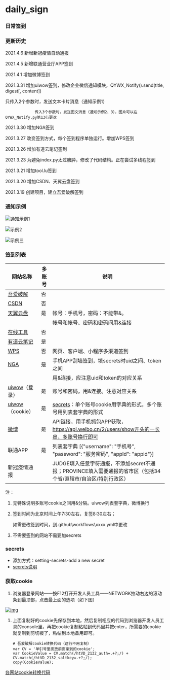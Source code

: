 # daily_sign

### 日常签到

### **更新历史**

2021.4.6 新增新冠疫情自动通报

2021.4.5 新增联通营业厅APP签到

2021.4.1 增加微博签到

2021.3.31 增加uiwow签到，修改企业微信通知模块，QYWX_Notify().send(title, digest[, content])

 只传入2个参数时，发送文本卡片消息（通知示例1）

```
			 传入3个参数时，发送图文消息（通知示例2、3），图片可以在QYWX_Notify.py第13行更改
```

2021.3.30 增加NGA签到

2021.3.27 改变签到方式，每个签到程序单独运行。增加WPS签到

2021.3.26 增加有道云笔记签到

2021.3.23 为避免index.py太过臃肿，修改了代码结构。正在尝试多线程签到

2021.3.21 增加tool.lu签到

2021.3.20 增加CSDN、天翼云盘签到

2021.3.19 创建项目，建立吾爱破解签到

### **通知示例**

[![通知示例1](https://camo.githubusercontent.com/1e285b19b60425c48fee3757d0d2b5d38c5eef1f9497102aecc3686de8327155/68747470733a2f2f696d616765732e67697465652e636f6d2f75706c6f6164732f696d616765732f323032312f303331392f3232343130355f63646431303566645f373934333931362e706e67)](https://camo.githubusercontent.com/1e285b19b60425c48fee3757d0d2b5d38c5eef1f9497102aecc3686de8327155/68747470733a2f2f696d616765732e67697465652e636f6d2f75706c6f6164732f696d616765732f323032312f303331392f3232343130355f63646431303566645f373934333931362e706e67)

![示例2](https://gitee.com/kxs2018/imgbed/raw/master/pic/1.jpg)

![示例三](https://gitee.com/kxs2018/imgbed/raw/master/pic/2.png)

### **签到列表**

| 网站名称                                     | 多账号 | 说明                                                         |
| -------------------------------------------- | ------ | ------------------------------------------------------------ |
| [吾爱破解](https://www.52pojie.cn/forum.php) | 否     |                                                              |
| [CSDN](https://blog.csdn.net/)               | 否     |                                                              |
| [天翼云盘](https://cloud.189.cn/)            | 是     | 帐号：手机号，密码：不能带&。                                |
|                                              |        | 帐号和帐号、密码和密码间用&连接                              |
| [在线工具](https://tool.lu/)                 | 否     |                                                              |
| [有道云笔记](https://note.youdao.com/web)    | 是     |                                                              |
| [WPS](https://vip.wps.cn/taskcenter/)        | 否     | 网页、客户端、小程序多渠道签到                               |
| [NGA](https://bbs.nga.cn/)                   | 是     | 手机APP刮墙签到，填secrets时uid之间、token之间               |
|                                              |        | 用&连接，应注意uid和token的对应关系                          |
| [uiwow](https://www.uiwow.com/)（登录）      | 是     | 账号和密码，用&连接。注意对应关系                            |
| [uiwow](https://www.uiwow.com/)（cookie）    | 是     | [secrets](https://github.com/lqkxs3608/daily_signin/blob/main/secrets.md)：单个账号cookie用字典的形式，多个账号用列表套字典的形式 |
| [微博](https://weibo.com/)                   | 是     | API链接，用手机抓包APP获取，https://api.weibo.cn/2/users/show开头的一长串，多账号换行即可 |
| 联通APP                                      | 是     | 列表套字典 [{"username": "手机号", "password": "服务密码", "appId": "appid"}] |
| 新冠疫情通报                                 |        | JUDGE填入任意字符通报，不添加secret不通报；PROVINCE填入需要通报的省市区（包括34个省/直辖市/自治区/特别行政区） |

注：

1. 无特殊说明多账号cookie之间用&分隔。uiwow列表套字典，微博换行

2. 签到时间为北京时间上午7:30左右，复签8:30左右；

   如需更改签到时间，到.github\workflows\xxxx.yml中更改

3. 不需要签到的网站不需要加secrets

### secrets

- 添加方式：setting-secrets-add a new secret
- [secrets说明](https://github.com/kxs2018/daily_sign/blob/main/secrets.md)

### **获取cookie**

1. 浏览器登录网站——按F12打开开发人员工具——NETWORK拉动右边的滚动条到最顶部，点击最上面的选项（如下图）

[![img](https://camo.githubusercontent.com/9a789c22c5051d1d8b66fa5496a90e86df80bf57a7ef94759eef403768fb4b69/68747470733a2f2f67697465652e636f6d2f6b7873323031382f696d676265642f7261772f6d61737465722f7069632f676574636f6f6b69652e6a7067)](https://camo.githubusercontent.com/9a789c22c5051d1d8b66fa5496a90e86df80bf57a7ef94759eef403768fb4b69/68747470733a2f2f67697465652e636f6d2f6b7873323031382f696d676265642f7261772f6d61737465722f7069632f676574636f6f6b69652e6a7067)

1. 上面复制好的cookie先保存到本地，然后复制相应的代码到浏览器开发人员工具的console里，再把cookie复制粘帖到代码里并按enter，所需要的cookie就复制到剪切板了，粘帖到本地备用即可。

   ```
   # 吾爱破解cookie转换代码（这行不用复制）
   var CV = '单引号里面放前面拿到的cookie';
   var CookieValue = CV.match(/htVD_2132_auth=.+?;/) + CV.match(/htVD_2132_saltkey=.+?;/);
   copy(CookieValue);
   ```

[各网站cookie转换代码](https://github.com/kxs2018/daily_signin/blob/main/cookie.md)